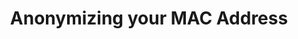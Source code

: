 ---
lang: fr
layout: doc
redirect_from:
- /fr/doc/anonymizing-your-mac-address/
- /fr/doc/randomizing-your-mac-address/
redirect_to: https://github.com/Qubes-Community/Contents/blob/master/docs/privacy/anonymizing-your-mac-address.md
ref: 67
title: Anonymizing your MAC Address
---